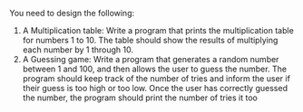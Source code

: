 You need to design the following:

1. A Multiplication table: Write a program that prints the multiplication table for numbers 1 to 10. The table should show the results of multiplying each number by 1 through 10.
2.  A Guessing game: Write a program that generates a random number between 1 and 100, and then allows the user to guess the number. The program should keep track of the number of tries and inform the user if their guess is too high or too low. Once the user has correctly guessed the number, the program should print the number of tries it too